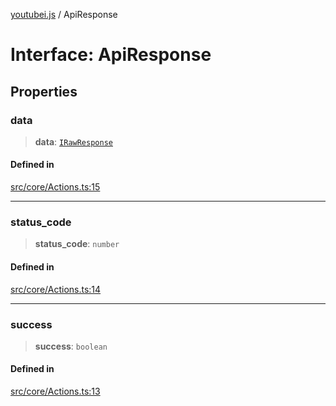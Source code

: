 [youtubei.js](../README.md) / ApiResponse

# Interface: ApiResponse

## Properties

### data

> **data**: [`IRawResponse`](../namespaces/APIResponseTypes/interfaces/IRawResponse.md)

#### Defined in

[src/core/Actions.ts:15](https://github.com/LuanRT/YouTube.js/blob/cf09f7bab14fcca99e1f3ae428c7337fea58cfa5/src/core/Actions.ts#L15)

***

### status\_code

> **status\_code**: `number`

#### Defined in

[src/core/Actions.ts:14](https://github.com/LuanRT/YouTube.js/blob/cf09f7bab14fcca99e1f3ae428c7337fea58cfa5/src/core/Actions.ts#L14)

***

### success

> **success**: `boolean`

#### Defined in

[src/core/Actions.ts:13](https://github.com/LuanRT/YouTube.js/blob/cf09f7bab14fcca99e1f3ae428c7337fea58cfa5/src/core/Actions.ts#L13)
